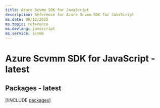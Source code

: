 ```yaml
---
title: Azure Scvmm SDK for JavaScript
description: Reference for Azure Scvmm SDK for JavaScript
ms.date: 08/12/2025
ms.topic: reference
ms.devlang: javascript
ms.service: scvmm
---
```

# Azure Scvmm SDK for JavaScript - latest
## Packages - latest
[!INCLUDE [packages](scvmm-index.md)]